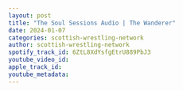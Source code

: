```yaml
---
layout: post
title: "The Soul Sessions Audio | The Wanderer"
date: 2024-01-07
categories: scottish-wrestling-network
author: scottish-wrestling-network
spotify_track_id: 6ZtL8XdYsfgEtrU889PbJ3
youtube_video_id: 
apple_track_id: 
youtube_metadata: 
---
```

